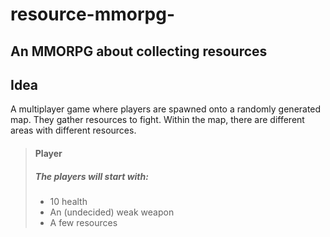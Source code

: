 resource-mmorpg-
=================

An MMORPG about collecting resources
------------------------------------

Idea
----
A multiplayer game where players are spawned onto a randomly generated map. They gather resources to fight.
Within the map, there are different areas with different resources.
> #### Player
> ##### The players will start with:
> * 10 health
> * An (undecided) weak weapon
> * A few resources
